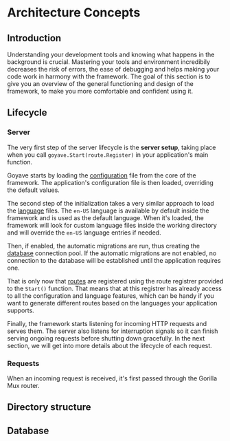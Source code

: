 # Architecture Concepts

## Introduction

Understanding your development tools and knowing what happens in the background is crucial. Mastering your tools and environment incredibily decreases the risk of errors, the ease of debugging and helps making your code work in harmony with the framework. The goal of this section is to give you an overview of the general functioning and design of the framework, to make you more comfortable and confident using it.

## Lifecycle

### Server

The very first step of the server lifecycle is the **server setup**, taking place when you call `goyave.Start(route.Register)` in your application's main function.

Goyave starts by loading the [configuration](./configuration) file from the core of the framework. The application's configuration file is then loaded, overriding the default values.

The second step of the initialization takes a very similar approach to load the [language](./advanced/localization) files. The `en-US` language is available by default inside the framework and is used as the default language. When it's loaded, the framework will look for custom language files inside the working directory and will override the `en-US` language entries if needed.

Then, if enabled, the automatic migrations are run, thus creating the [database](./basics/database) connection pool. If the automatic migrations are not enabled, no connection to the database will be established until the application requires one.

That is only now that [routes](./basics/routing) are registered using the route registrer provided to the `Start()` function. That means that at this registrer has already access to all the configuration and language features, which can be handy if you want to generate different routes based on the languages your application supports.

Finally, the framework starts listening for incoming HTTP requests and serves them. The server also listens for interruption signals so it can finish serving ongoing requests before shutting down gracefully. In the next section, we will get into more details about the lifecycle of each request.

### Requests

When an incoming request is received, it's first passed through the Gorilla Mux router.

## Directory structure

## Database
